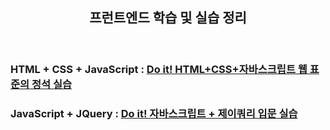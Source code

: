 <header>
  <h2>프런트엔드 학습 및 실습 정리</h2>
</header>

<body>
  <h3>HTML + CSS + JavaScript : <a href="https://github.com/swoody1101/frontend-pracitce/tree/main/HTML%2BCSS%2BJavaScript">Do it! HTML+CSS+자바스크립트 웹 표준의 정석 실습</a></h3>
  <h3>JavaScript + JQuery : <a href="https://github.com/swoody1101/frontend-pracitce/tree/main/JavaScript%20%2B%20JQuery">Do it! 자바스크립트 + 제이쿼리 입문 실습</a></h3>
</body>

